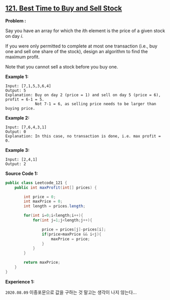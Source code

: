 
## [121. Best Time to Buy and Sell Stock](https://leetcode.com/problems/best-time-to-buy-and-sell-stock/)

**Problem :**

Say you have an array for which the *i*th element is the price of a given stock on day *i*.

If you were only permitted to complete at most one transaction (i.e., buy one and sell one share of the stock), design an algorithm to find the maximum profit.

Note that you cannot sell a stock before you buy one.

**Example 1:**

```
Input: [7,1,5,3,6,4]
Output: 5
Explanation: Buy on day 2 (price = 1) and sell on day 5 (price = 6), profit = 6-1 = 5.
             Not 7-1 = 6, as selling price needs to be larger than buying price.

```

**Example 2:**

```
Input: [7,6,4,3,1]
Output: 0
Explanation: In this case, no transaction is done, i.e. max profit = 0.
```

**Example 3:**

```
Input: [2,4,1]
Output: 2
```

**Source Code 1:**

```java
public class Leetcode_121 {
    public int maxProfit(int[] prices) {

        int price = 0;
        int maxPrice = 0;
        int length = prices.length;

        for(int i=0;i<length;i++){
            for(int j=1;j<length;j++){

                price = prices[j]-prices[i];
                if(price>maxPrice && i<j){
                    maxPrice = price;
                }
            }
        }

        return maxPrice;
    }
}
```

**Experience 1:**

`2020.08.09` 이중포문으로 값을 구하는 것 말고는 생각이 나지 않는다...